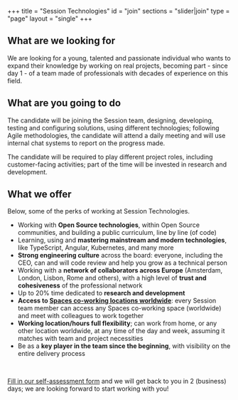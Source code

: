 +++
title = "Session Technologies"
id = "join"
sections = "slider|join"
type = "page"
layout = "single"
+++

## What are we looking for
We are looking for a young, talented and passionate individual who wants to expand their knowledge by working on real projects, becoming part - since day 1 - of a team made of professionals with decades of experience on this field.

## What are you going to do
The candidate will be joining the Session team, designing, developing, testing and configuring solutions, using different technologies; following Agile methodologies, the candidate will attend a daily meeting and will use internal chat systems to report on the progress made.

The candidate will be required to play different project roles, including customer-facing activities; part of the time will be invested in research and development.

## What we offer
Below, some of the perks of working at Session Technologies.

- Working with **Open Source technologies**, within Open Source communities, and building a public curriculum, line by line (of code)
- Learning, using and **mastering mainstream and modern technologies**, like TypeScript, Angular, Kubernetes, and many more
- **Strong engineering culture** across the board: everyone, including the CEO, can and will code review and help you grow as a technical person 
- Working with a **network of collaborators across Europe** (Amsterdam, London, Lisbon, Rome and others), with a high level of **trust and cohesiveness** of the professional network
- Up to 20% time dedicated to **research and development**
- **Access to [Spaces co-working locations worldwide](http://spacesworks.com/)**: every Session team member can access any Spaces co-working space (worldwide) and meet with colleagues to work together
- **Working location/hours full flexibility**; can work from home, or any other location worldwide, at any time of the day and week, assuming it matches with team and project necessities
- Be as a **key player in the team since the beginning**, with visibility on the entire delivery process

<br/>

[Fill in our self-assessment form](https://docs.google.com/forms/d/e/1FAIpQLSfw_xljKbAJ2IDHl0uZqj_46lJL0zCUM0jAh9R7bGr1uNSNDg/viewform?usp=sf_link) and we will get back to you in 2 (business) days; we are looking forward to start working with you!

<br/>